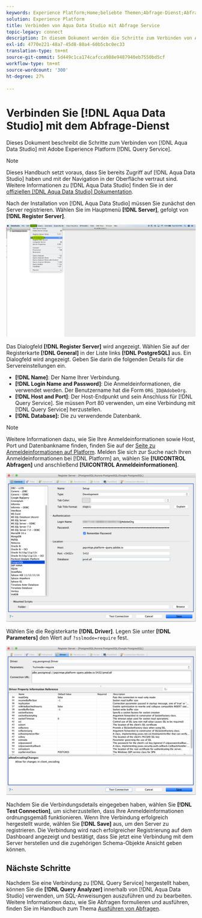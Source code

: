 ```yaml
---
keywords: Experience Platform;Home;beliebte Themen;Abfrage-Dienst;Abfrage-Dienst;Aqua Data Studio;Aqua-Datenstudio;Verbindung zum Abfrage-Dienst
solution: Experience Platform
title: Verbinden von Aqua Data Studio mit Abfrage Service
topic-legacy: connect
description: In diesem Dokument werden die Schritte zum Verbinden von Aqua Data Studio mit Query Service von Adobe Experience Platform erläutert.
exl-id: 4770e221-48a7-45d8-80a4-60b5cbc0ec33
translation-type: tm+mt
source-git-commit: 5d449c1ca174cafcca988e9487940eb7550bd5cf
workflow-type: tm+mt
source-wordcount: '300'
ht-degree: 27%

---
```


# Verbinden Sie [!DNL Aqua Data Studio] mit dem Abfrage-Dienst

Dieses Dokument beschreibt die Schritte zum Verbinden von [!DNL Aqua Data Studio] mit Adobe Experience Platform [!DNL Query Service].

>[!NOTE]
>
> Dieses Handbuch setzt voraus, dass Sie bereits Zugriff auf [!DNL Aqua Data Studio] haben und mit der Navigation in der Oberfläche vertraut sind. Weitere Informationen zu [!DNL Aqua Data Studio] finden Sie in der [offiziellen  [!DNL Aqua Data Studio] Dokumentation](https://www.aquaclusters.com/app/home/project/public/aquadatastudio/wikibook/Documentation21.1/page/0/Aqua-Data-Studio-21-1).

Nach der Installation von [!DNL Aqua Data Studio] müssen Sie zunächst den Server registrieren. Wählen Sie im Hauptmenü **[!DNL Server]**, gefolgt von **[!DNL Register Server]**.

![](../images/clients/aqua-data-studio/register-server.png)

Das Dialogfeld **[!DNL Register Server]** wird angezeigt. Wählen Sie auf der Registerkarte **[!DNL General]** in der Liste links **[!DNL PostgreSQL]** aus. Ein Dialogfeld wird angezeigt. Geben Sie darin die folgenden Details für die Servereinstellungen ein.

- **[!DNL Name]**: Der Name Ihrer Verbindung.
- **[!DNL Login Name and Password]**: Die Anmeldeinformationen, die verwendet werden. Der Benutzername hat die Form `ORG_ID@AdobeOrg`.
- **[!DNL Host and Port]**: Der Host-Endpunkt und sein Anschluss für  [!DNL Query Service]. Sie müssen Port 80 verwenden, um eine Verbindung mit [!DNL Query Service] herzustellen.
- **[!DNL Database]:** Die zu verwendende Datenbank.

>[!NOTE]
>
> Weitere Informationen dazu, wie Sie Ihre Anmeldeinformationen sowie Host, Port und Datenbankname finden, finden Sie auf der [Seite zu Anmeldeinformationen auf Platform](https://platform.adobe.com/query/configuration). Melden Sie sich zur Suche nach Ihren Anmeldeinformationen bei [!DNL Platform] an, wählen Sie **[!UICONTROL Abfragen]** und anschließend **[!UICONTROL Anmeldeinformationen]**.

![](../images/clients/aqua-data-studio/register-server-general-tab.png)

Wählen Sie die Registerkarte **[!DNL Driver]**. Legen Sie unter **[!DNL Parameters]** den Wert auf `?sslmode=require` fest.

![](../images/clients/aqua-data-studio/register-server-driver-tab.png)

Nachdem Sie die Verbindungsdetails eingegeben haben, wählen Sie **[!DNL Test Connection]**, um sicherzustellen, dass Ihre Anmeldeinformationen ordnungsgemäß funktionieren. Wenn Ihre Verbindung erfolgreich hergestellt wurde, wählen Sie **[!DNL Save]** aus, um den Server zu registrieren. Die Verbindung wird nach erfolgreicher Registrierung auf dem Dashboard angezeigt und bestätigt, dass Sie jetzt eine Verbindung mit dem Server herstellen und die zugehörigen Schema-Objekte Ansicht geben können.

## Nächste Schritte

Nachdem Sie eine Verbindung zu [!DNL Query Service] hergestellt haben, können Sie die **[!DNL Query Analyzer]** innerhalb von [!DNL Aqua Data Studio] verwenden, um SQL-Anweisungen auszuführen und zu bearbeiten. Weitere Informationen dazu, wie Sie Abfragen formulieren und ausführen, finden Sie im Handbuch zum Thema [Ausführen von Abfragen](../best-practices/writing-queries.md).
